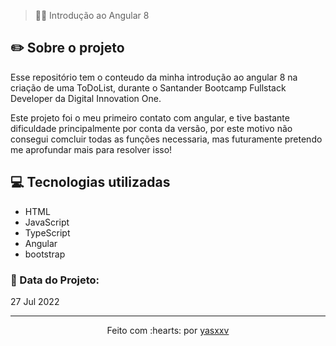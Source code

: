 >👩‍💻 Introdução ao Angular 8

## ✏️ Sobre o projeto

Esse repositório tem o conteudo da minha introdução ao angular 8 na criação de uma 
ToDoList, durante o Santander Bootcamp Fullstack Developer da 
Digital Innovation One.

Este projeto  foi o meu primeiro contato com angular, e tive bastante dificuldade
principalmente por conta da versão, por este motivo não consegui comcluir todas
as funções necessaria, mas futuramente pretendo me aprofundar mais para resolver 
isso!

## 💻 Tecnologias utilizadas

- HTML
- JavaScript
- TypeScript
- Angular
- bootstrap

### 📅 Data do Projeto:

27 Jul 2022
 
 ---------------------------

<p align="center">
Feito com :hearts: por <a href="https://github.com/yasxxv">yasxxv</a>
